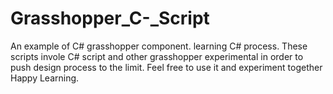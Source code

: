 # Grasshopper_C-_Script
An example of C# grasshopper component.
learning C# process. These scripts invole C# script and other grasshopper experimental in order to push design process to the limit. Feel free to use it and experiment together
Happy Learning.
